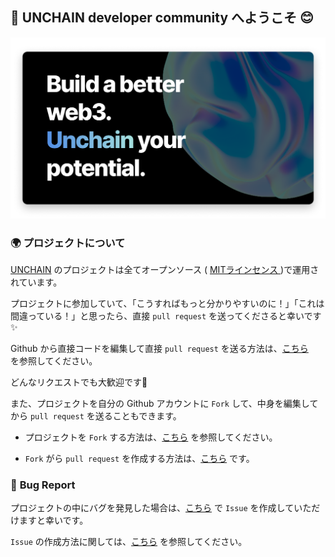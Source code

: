 💎 **UNCHAIN developer community へようこそ** 😊
---

![](/public/images/README/unchain-banner-1.png)


### 🌍 **プロジェクトについて**

[UNCHAIN](https://app.shiftbase.xyz) のプロジェクトは全てオープンソース ( [ MITラインセンス ](https://wisdommingle.com/mit-license/) )で運用されています。

プロジェクトに参加していて、「こうすればもっと分かりやすいのに！」「これは間違っている！」と思ったら、直接 `pull request` を送ってくださると幸いです✨

Github から直接コードを編集して直接 `pull request` を送る方法は、[こちら](https://docs.github.com/ja/repositories/working-with-files/managing-files/editing-files#editing-files-in-another-users-repository)　を参照してください。

どんなリクエストでも大歓迎です🎉

また、プロジェクトを自分の Github アカウントに `Fork` して、中身を編集してから `pull request` を送ることもできます。

- プロジェクトを `Fork` する方法は、[こちら](https://docs.github.com/ja/get-started/quickstart/fork-a-repo) を参照してください。

- `Fork` がら `pull request` を作成する方法は、[こちら](https://docs.github.com/ja/pull-requests/collaborating-with-pull-requests/proposing-changes-to-your-work-with-pull-requests/creating-a-pull-request-from-a-fork) です。

### 🐝 **Bug Report**
プロジェクトの中にバグを発見した場合は、[こちら](https://github.com/shiftbase-xyz/UNCHAIN-projects/issues) で `Issue` を作成していただけますと幸いです。

`Issue` の作成方法に関しては、[こちら](https://docs.github.com/ja/issues/tracking-your-work-with-issues/creating-an-issue) を参照してください。

